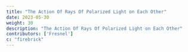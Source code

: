 ```yaml
---
title: "The Action Of Rays Of Polarized Light on Each Other"
date: 2023-05-30
weight: 30
description: "The Action Of Rays Of Polarized Light on Each Other"
contributors: ['Fresnel']
c: "firebrick"
---
```


